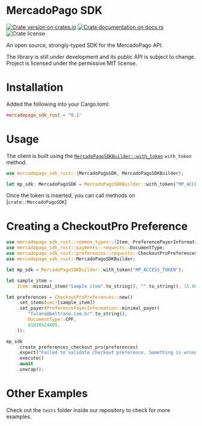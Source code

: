 # MercadoPago SDK


[![Crate version on crates.io](https://img.shields.io/crates/v/mercadopago-sdk-rust)](https://crates.io/crates/mercadopago-sdk-rust)
[![Crate documentation on docs.rs](https://img.shields.io/docsrs/mercadopago-sdk-rust)](https://docs.rs/mercadopago-sdk-rust)
![Crate license](https://img.shields.io/crates/l/mercadopago-sdk-rust)


<!-- cargo-rdme start -->

An open source, strongly-typed SDK for the MercadoPago API.

The library is still under development and its public API is subject to change.
Project is licensed under the permissive MIT license.

# Installation

Added the following into your Cargo.toml:

```toml
mercadopago_sdk_rust = "0.1"
```

# Usage

The client is built using the
[`MercadoPagoSDKBuilder::with_token`](https://docs.rs/mercadopago-sdk-rust/latest/mercadopago_sdk_rust/struct.MercadoPagoSDKBuilder.html) `with_token`
method.

```rust
use mercadopago_sdk_rust::{MercadoPagoSDK, MercadoPagoSDKBuilder};

let mp_sdk: MercadoPagoSDK = MercadoPagoSDKBuilder::with_token("MP_ACCESS_TOKEN");

```

Once the token is inserted, you can call methods on [`crate::MercadoPagoSDK`]



# Creating a CheckoutPro Preference
```rust
use mercadopago_sdk_rust::common_types::{Item, PreferencePayerInformation};
use mercadopago_sdk_rust::payments::requests::DocumentType;
use mercadopago_sdk_rust::preferences::requests::CheckoutProPreferences;
use mercadopago_sdk_rust::MercadoPagoSDKBuilder;

let mp_sdk = MercadoPagoSDKBuilder::with_token("MP_ACCESS_TOKEN");

let sample_item =
    Item::minimal_item("Sample item".to_string(), "".to_string(), 15.00, 1).unwrap();

let preferences = CheckoutProPreferences::new()
    .set_items(vec![sample_item])
    .set_payer(PreferencePayerInformation::minimal_payer(
        "fulano@beltrano.com.br".to_string(),
        DocumentType::CPF,
        41810524485,
    ));

mp_sdk
    .create_preferences_checkout_pro(preferences)
    .expect("Failed to validate checkout preference. Something is wrong.")
    .execute()
    .await
    .unwrap();
```


# Other Examples

Check out the `tests` folder inside our repository to check for more examples.

<!-- cargo-rdme end -->
